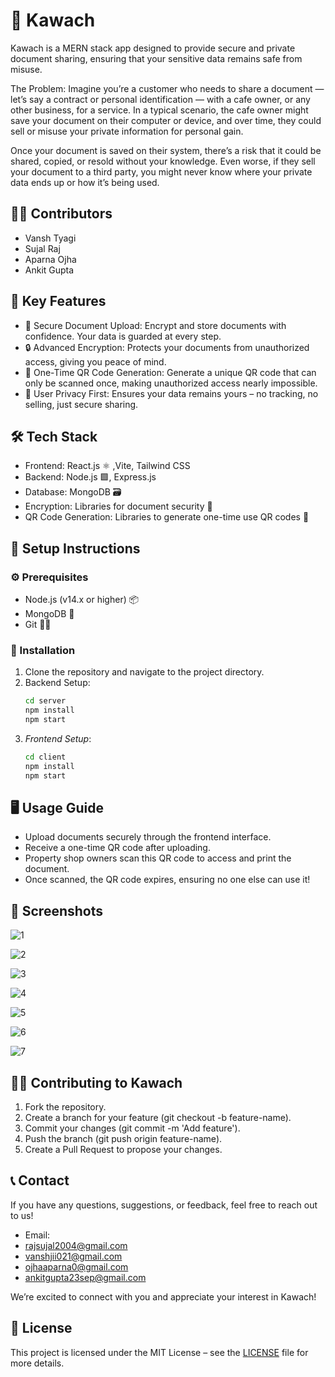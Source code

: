 # 🚀 Kawach

Kawach is a MERN stack app designed to provide secure and private document sharing, ensuring that your sensitive data remains safe from misuse.

The Problem:
Imagine you’re a customer who needs to share a document — let’s say a contract or personal identification — with a cafe owner, or any other business, for a service. In a typical scenario, the cafe owner might save your document on their computer or device, and over time, they could sell or misuse your private information for personal gain.

Once your document is saved on their system, there’s a risk that it could be shared, copied, or resold without your knowledge. Even worse, if they sell your document to a third party, you might never know where your private data ends up or how it’s being used.

## 👨‍💻 Contributors
- Vansh Tyagi
- Sujal Raj
- Aparna Ojha
- Ankit Gupta


## 🌟 Key Features
- 📄 Secure Document Upload: Encrypt and store documents with confidence. Your data is guarded at every step.
- 🔒 Advanced Encryption: Protects your documents from unauthorized access, giving you peace of mind.
- 📱 One-Time QR Code Generation: Generate a unique QR code that can only be scanned once, making unauthorized access nearly impossible.
- 🔑 User Privacy First: Ensures your data remains yours – no tracking, no selling, just secure sharing.

## 🛠 Tech Stack
- Frontend: React.js ⚛ ,Vite, Tailwind CSS
- Backend: Node.js 🟩, Express.js
- Database: MongoDB 🗃
- Encryption: Libraries for document security 🔐
- QR Code Generation: Libraries to generate one-time use QR codes 📸

## 🔧 Setup Instructions

### ⚙ Prerequisites
- Node.js (v14.x or higher) 📦
- MongoDB 🌱
- Git 🧑‍💻

### 🚀 Installation

1. Clone the repository and navigate to the project directory.
2. Backend Setup:
   ```bash
   cd server
   npm install
   npm start
3. *Frontend Setup*:
   ```bash
   cd client
   npm install
   npm start

  ## 🖥 Usage Guide
- Upload documents securely through the frontend interface.
- Receive a one-time QR code after uploading.
- Property shop owners scan this QR code to access and print the document.
- Once scanned, the QR code expires, ensuring no one else can use it!

## 📸 Screenshots
![1](https://github.com/user-attachments/assets/754eac19-581c-4c8e-ad7c-c59e7d07cf75)

![2](https://github.com/user-attachments/assets/06775285-2a3d-4e48-9c4a-a0809dddffca)

![3](https://github.com/user-attachments/assets/3ee44138-3530-4076-9b8f-b5b43b2a7f89)

![4](https://github.com/user-attachments/assets/003a036a-e4a9-4fe9-bc66-6762495ff44a)

![5](https://github.com/user-attachments/assets/8e0cd0ea-cf5b-4cec-99ac-7751f51b97ee)

![6](https://github.com/user-attachments/assets/4b80e5c0-421e-4c54-a3b0-55dc4221af32)

![7](https://github.com/user-attachments/assets/235276c5-b80f-449e-8bc3-fb323234d3f7)




## 👨‍💻 Contributing to Kawach
1. Fork the repository.
2. Create a branch for your feature (git checkout -b feature-name).
3. Commit your changes (git commit -m 'Add feature').
4. Push the branch (git push origin feature-name).
5. Create a Pull Request to propose your changes.

## 📞 Contact
If you have any questions, suggestions, or feedback, feel free to reach out to us!

- Email:
- [rajsujal2004@gmail.com](rajsujal2004@gmail.com)
- [vanshjii021@gmail.com](vanshjii021@gmail.com)
- [ojhaaparna0@gmail.com](ojhaaparna0@gmail.com)
- [ankitgupta23sep@gmail.com](ankitgupta23sep@gmail.com)

We’re excited to connect with you and appreciate your interest in Kawach!

## 📜 License
This project is licensed under the MIT License – see the [LICENSE](./LICENSE) file for more details.
